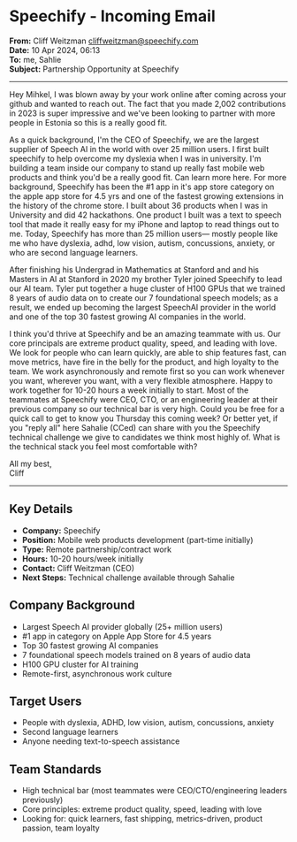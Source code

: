 # Speechify - Incoming Email

**From:** Cliff Weitzman <cliffweitzman@speechify.com>  
**Date:** 10 Apr 2024, 06:13  
**To:** me, Sahlie  
**Subject:** Partnership Opportunity at Speechify  

---

Hey Mihkel, I was blown away by your work online after coming across your github and wanted to reach out. The fact that you made 2,002 contributions in 2023 is super impressive and we've been looking to partner with more people in Estonia so this is a really good fit.

As a quick background, I'm the CEO of Speechify, we are the largest supplier of Speech AI in the world with over 25 million users. I first built speechify to help overcome my dyslexia when I was in university. I'm building a team inside our company to stand up really fast mobile web products and think you'd be a really good fit. Can learn more here. For more background, Speechify has been the #1 app in it's app store category on the apple app store for 4.5 yrs and one of the fastest growing extensions in the history of the chrome store. I built about 36 products when I was in University and did 42 hackathons. One product I built was a text to speech tool that made it really easy for my iPhone and laptop to read things out to me. Today, Speechify has more than 25 million users— mostly people like me who have dyslexia, adhd, low vision, autism, concussions, anxiety, or who are second language learners.

After finishing his Undergrad in Mathematics at Stanford and and his Masters in AI at Stanford in 2020 my brother Tyler joined Speechify to lead our AI team. Tyler put together a huge cluster of H100 GPUs that we trained 8 years of audio data on to create our 7 foundational speech models; as a result, we ended up becoming the largest SpeechAI provider in the world and one of the top 30 fastest growing AI companies in the world.

I think you'd thrive at Speechify and be an amazing teammate with us. Our core principals are extreme product quality, speed, and leading with love. We look for people who can learn quickly, are able to ship features fast, can move metrics, have fire in the belly for the product, and high loyalty to the team. We work asynchronously and remote first so you can work whenever you want, wherever you want, with a very flexible atmosphere. Happy to work together for 10-20 hours a week initially to start. Most of the teammates at Speechify were CEO, CTO, or an engineering leader at their previous company so our technical bar is very high. Could you be free for a quick call to get to know you Thursday this coming week? Or better yet, if you "reply all" here Sahalie (CCed) can share with you the Speechify technical challenge we give to candidates we think most highly of. What is the technical stack you feel most comfortable with?

All my best,  
Cliff

---

## Key Details

- **Company:** Speechify
- **Position:** Mobile web products development (part-time initially)
- **Type:** Remote partnership/contract work
- **Hours:** 10-20 hours/week initially
- **Contact:** Cliff Weitzman (CEO)
- **Next Steps:** Technical challenge available through Sahalie

## Company Background

- Largest Speech AI provider globally (25+ million users)
- #1 app in category on Apple App Store for 4.5 years
- Top 30 fastest growing AI companies
- 7 foundational speech models trained on 8 years of audio data
- H100 GPU cluster for AI training
- Remote-first, asynchronous work culture

## Target Users

- People with dyslexia, ADHD, low vision, autism, concussions, anxiety
- Second language learners
- Anyone needing text-to-speech assistance

## Team Standards

- High technical bar (most teammates were CEO/CTO/engineering leaders previously)
- Core principles: extreme product quality, speed, leading with love
- Looking for: quick learners, fast shipping, metrics-driven, product passion, team loyalty
